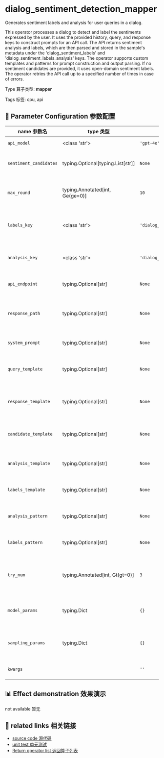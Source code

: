 # dialog_sentiment_detection_mapper

Generates sentiment labels and analysis for user queries in a dialog.

This operator processes a dialog to detect and label the sentiments expressed by the
user. It uses the provided history, query, and response keys to construct prompts for an
API call. The API returns sentiment analysis and labels, which are then parsed and
stored in the sample's metadata under the 'dialog_sentiment_labels' and
'dialog_sentiment_labels_analysis' keys. The operator supports custom templates and
patterns for prompt construction and output parsing. If no sentiment candidates are
provided, it uses open-domain sentiment labels. The operator retries the API call up to
a specified number of times in case of errors.

Type 算子类型: **mapper**

Tags 标签: cpu, api

## 🔧 Parameter Configuration 参数配置
| name 参数名 | type 类型 | default 默认值 | desc 说明 |
|--------|------|--------|------|
| `api_model` | <class 'str'> | `'gpt-4o'` | API model name. |
| `sentiment_candidates` | typing.Optional[typing.List[str]] | `None` | The output sentiment candidates. Use |
| `max_round` | typing.Annotated[int, Ge(ge=0)] | `10` | The max num of round in the dialog to build the |
| `labels_key` | <class 'str'> | `'dialog_sentiment_labels'` | The key name in the meta field to store the |
| `analysis_key` | <class 'str'> | `'dialog_sentiment_labels_analysis'` | The key name in the meta field to store the |
| `api_endpoint` | typing.Optional[str] | `None` | URL endpoint for the API. |
| `response_path` | typing.Optional[str] | `None` | Path to extract content from the API response. |
| `system_prompt` | typing.Optional[str] | `None` | System prompt for the task. |
| `query_template` | typing.Optional[str] | `None` | Template for query part to build the input |
| `response_template` | typing.Optional[str] | `None` | Template for response part to build the |
| `candidate_template` | typing.Optional[str] | `None` | Template for sentiment candidates to |
| `analysis_template` | typing.Optional[str] | `None` | Template for analysis part to build the |
| `labels_template` | typing.Optional[str] | `None` | Template for labels part to build the |
| `analysis_pattern` | typing.Optional[str] | `None` | Pattern to parse the return sentiment |
| `labels_pattern` | typing.Optional[str] | `None` | Pattern to parse the return sentiment |
| `try_num` | typing.Annotated[int, Gt(gt=0)] | `3` | The number of retry attempts when there is an API |
| `model_params` | typing.Dict | `{}` | Parameters for initializing the API model. |
| `sampling_params` | typing.Dict | `{}` | Extra parameters passed to the API call. |
| `kwargs` |  | `''` | Extra keyword arguments. |

## 📊 Effect demonstration 效果演示
not available 暂无

## 🔗 related links 相关链接
- [source code 源代码](../../../data_juicer/ops/mapper/dialog_sentiment_detection_mapper.py)
- [unit test 单元测试](../../../tests/ops/mapper/test_dialog_sentiment_detection_mapper.py)
- [Return operator list 返回算子列表](../../Operators.md)